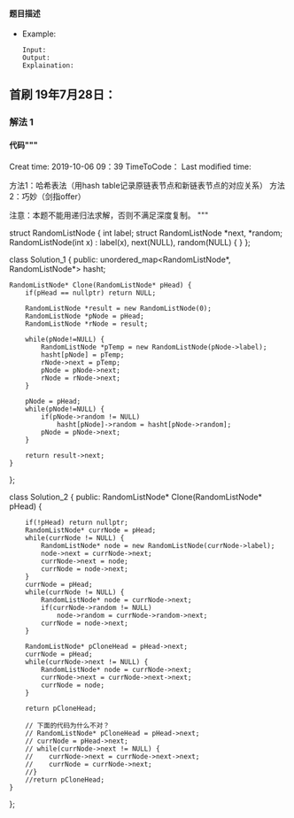 ## 
#### 题目描述

- Example:
    ```
    Input: 
    Output: 
    Explaination:
    ```  

## 首刷 19年7月28日：
### 解法 1
#### 代码"""
Creat time: 2019-10-06 09：39
TimeToCode：
Last modified time: 


方法1：哈希表法（用hash table记录原链表节点和新链表节点的对应关系）
方法2：巧妙（剑指offer）

注意：本题不能用递归法求解，否则不满足深度复制。
"""

struct RandomListNode {
    int label;
    struct RandomListNode *next, *random;
    RandomListNode(int x) :
            label(x), next(NULL), random(NULL) {
    }
};

class Solution_1 {
public:
    unordered_map<RandomListNode*, RandomListNode*> hasht;

    RandomListNode* Clone(RandomListNode* pHead) {
        if(pHead == nullptr) return NULL;

        RandomListNode *result = new RandomListNode(0);
        RandomListNode *pNode = pHead;
        RandomListNode *rNode = result;

        while(pNode!=NULL) {
            RandomListNode *pTemp = new RandomListNode(pNode->label);
            hasht[pNode] = pTemp;
            rNode->next = pTemp;
            pNode = pNode->next;
            rNode = rNode->next;
        }

        pNode = pHead;
        while(pNode!=NULL) {
            if(pNode->random != NULL)
                hasht[pNode]->random = hasht[pNode->random];
            pNode = pNode->next;
        }

        return result->next;
    }
};


class Solution_2 {
public:
    RandomListNode* Clone(RandomListNode* pHead) {
        
        if(!pHead) return nullptr;
        RandomListNode* currNode = pHead;
        while(currNode != NULL) {
            RandomListNode* node = new RandomListNode(currNode->label);
            node->next = currNode->next;
            currNode->next = node;
            currNode = node->next;
        }
        currNode = pHead;
        while(currNode != NULL) {
            RandomListNode* node = currNode->next;
            if(currNode->random != NULL)
                node->random = currNode->random->next;
            currNode = node->next;
        }
        
        RandomListNode* pCloneHead = pHead->next;
        currNode = pHead;
        while(currNode->next != NULL) {
            RandomListNode* node = currNode->next;
            currNode->next = currNode->next->next;
            currNode = node;
        }

        return pCloneHead;

        // 下面的代码为什么不对？
        // RandomListNode* pCloneHead = pHead->next;
        // currNode = pHead->next;
        // while(currNode->next != NULL) {
        //    currNode->next = currNode->next->next;
        //    currNode = currNode->next;
        //}
        //return pCloneHead;
    }
};
